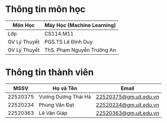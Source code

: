 # Thông tin môn học
| Môn Học      | Máy Học (Machine Learning) |
|--------------|-----------------------------|
| Lớp          | CS114.M11                   |
| GV Lý Thuyết| PGS.TS Lê Đình Duy          |
| GV Lý Thuyết| ThS. Phạm Nguyễn Trường An |
# Thông tin thành viên
| MSSV     | Họ và Tên        | Email                   |
|----------|------------------|-------------------------|
| 22520375 | Vương Dương Thái Hà | 22520375@gm.uit.edu.vn |
| 22520234 | Phùng Văn Đạt  | 22520234@gm.uit.edu.vn |
| 22520363 | Lê Văn Giáp    | 22520363@gm.uit.edu.vn |
